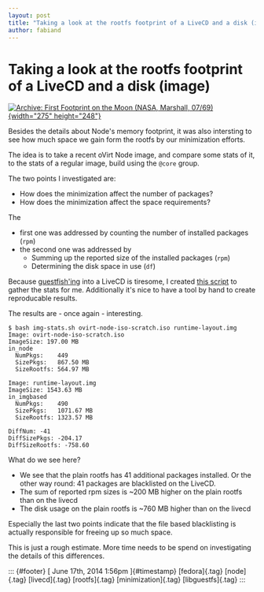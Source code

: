 ```yaml
---
layout: post
title: "Taking a look at the rootfs footprint of a LiveCD and a disk (image)"
author: fabiand
---
```



Taking a look at the rootfs footprint of a LiveCD and a disk (image)
====================================================================

[![Archive: First Footprint on the Moon (NASA, Marshall,
07/69)](https://farm9.staticflickr.com/8316/7973820086_ab7a9a2b57.jpg){width="275"
height="248"}](https://www.flickr.com/photos/nasamarshall/7973820086/ "Archive: First Footprint on the Moon (NASA, Marshall, 07/69) von NASA's Marshall Space Flight Center bei Flickr")

Besides the details about Node's memory footprint, it was also
intersting to see how much space we gain form the rootfs by our
minimization efforts.

The idea is to take a recent oVirt Node image, and compare some stats of
it, to the stats of a regular image, build using the `@core` group.

The two points I investigated are:

-   How does the minimization affect the number of packages?
-   How does the minimization affect the space requirements?

The

-   first one was addressed by counting the number of installed packages
    (`rpm`)
-   the second one was addressed by
    -   Summing up the reported size of the installed packages (`rpm`)
    -   Determining the disk space in use (`df`)

Because [guestfish\'ing](http://libguestfs.org/) into a LiveCD is
tiresome, I created [this
script](https://gist.github.com/fabiand/48fa450d84591f7b4454) to gather
the stats for me. Additionally it's nice to have a tool by hand to
create reproducable results.

The results are - once again - interesting.

    $ bash img-stats.sh ovirt-node-iso-scratch.iso runtime-layout.img
    Image: ovirt-node-iso-scratch.iso
    ImageSize: 197.00 MB
    in_node
      NumPkgs:    449
      SizePkgs:   867.50 MB
      SizeRootfs: 564.97 MB

    Image: runtime-layout.img
    ImageSize: 1543.63 MB
    in_imgbased
      NumPkgs:    490
      SizePkgs:   1071.67 MB
      SizeRootfs: 1323.57 MB

    DiffNum: -41
    DiffSizePkgs: -204.17
    DiffSizeRootfs: -758.60

What do we see here?

-   We see that the plain rootfs has 41 additional packages installed.
    Or the other way round: 41 packages are blacklisted on the LiveCD.
-   The sum of reported rpm sizes is \~200 MB higher on the plain rootfs
    than on the livecd
-   The disk usage on the plain rootfs is \~760 MB higher than on the
    livecd

Especially the last two points indicate that the file based blacklisting
is actually responsible for freeing up so much space.

This is just a rough estimate. More time needs to be spend on
investigating the details of this differences.

::: {#footer}
[ June 17th, 2014 1:56pm ]{#timestamp} [fedora]{.tag} [node]{.tag}
[livecd]{.tag} [rootfs]{.tag} [minimization]{.tag} [libguestfs]{.tag}
:::
